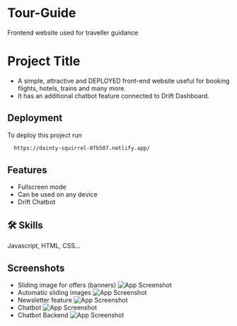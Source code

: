 # Tour-Guide
Frontend website used for traveller guidance
# Project Title
- A simple, attractive and DEPLOYED front-end website useful for booking flights, hotels, trains and many more.
- It has an additional chatbot feature connected to Drift Dashboard.


## Deployment

To deploy this project run

```bash
  https://dainty-squirrel-8fb507.netlify.app/
```


## Features

- Fullscreen mode
- Can be used on any device
- Drift Chatbot


## 🛠 Skills
Javascript, HTML, CSS...

## Screenshots
- Sliding image for offers (banners)
![App Screenshot](https://github.com/aakash240402/Tour-Guide-HTML/blob/main/ss/Screenshot%20(61).png?raw=true)
- Automatic sliding images
![App Screenshot](https://github.com/aakash240402/Tour-Guide-HTML/blob/main/ss/Screenshot%20(62).png?raw=true)
- Newsletter feature
![App Screenshot](https://github.com/aakash240402/Tour-Guide-HTML/blob/main/ss/Screenshot%20(63).png?raw=true)
- Chatbot
![App Screenshot](https://github.com/aakash240402/Tour-Guide-HTML/blob/main/ss/Screenshot%20(65).png?raw=true)
- Chatbot Backend
![App Screenshot](https://github.com/aakash240402/Tour-Guide-HTML/blob/main/ss/Screenshot%20(64).png?raw=true)
